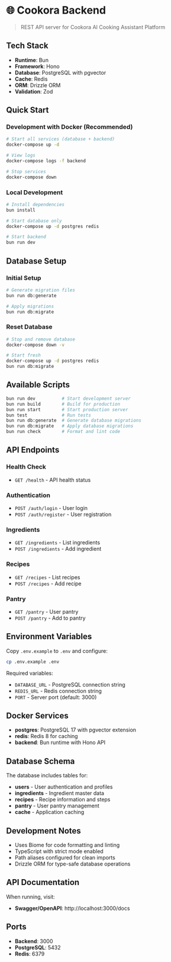 # 🌐 Cookora Backend

> REST API server for Cookora AI Cooking Assistant Platform

## Tech Stack
- **Runtime**: Bun
- **Framework**: Hono
- **Database**: PostgreSQL with pgvector
- **Cache**: Redis
- **ORM**: Drizzle ORM
- **Validation**: Zod

## Quick Start

### Development with Docker (Recommended)
```bash
# Start all services (database + backend)
docker-compose up -d

# View logs
docker-compose logs -f backend

# Stop services
docker-compose down
```

### Local Development
```bash
# Install dependencies
bun install

# Start database only
docker-compose up -d postgres redis

# Start backend
bun run dev
```

## Database Setup

### Initial Setup
```bash
# Generate migration files
bun run db:generate

# Apply migrations
bun run db:migrate
```

### Reset Database
```bash
# Stop and remove database
docker-compose down -v

# Start fresh
docker-compose up -d postgres redis
bun run db:migrate
```

## Available Scripts

```bash
bun run dev          # Start development server
bun run build        # Build for production
bun run start        # Start production server
bun test             # Run tests
bun run db:generate  # Generate database migrations
bun run db:migrate   # Apply database migrations
bun run check        # Format and lint code
```

## API Endpoints

### Health Check
- `GET /health` - API health status

### Authentication
- `POST /auth/login` - User login
- `POST /auth/register` - User registration

### Ingredients
- `GET /ingredients` - List ingredients
- `POST /ingredients` - Add ingredient

### Recipes
- `GET /recipes` - List recipes
- `POST /recipes` - Add recipe

### Pantry
- `GET /pantry` - User pantry
- `POST /pantry` - Add to pantry

## Environment Variables

Copy `.env.example` to `.env` and configure:

```bash
cp .env.example .env
```

Required variables:
- `DATABASE_URL` - PostgreSQL connection string
- `REDIS_URL` - Redis connection string
- `PORT` - Server port (default: 3000)

## Docker Services

- **postgres**: PostgreSQL 17 with pgvector extension
- **redis**: Redis 8 for caching
- **backend**: Bun runtime with Hono API

## Database Schema

The database includes tables for:
- **users** - User authentication and profiles
- **ingredients** - Ingredient master data
- **recipes** - Recipe information and steps
- **pantry** - User pantry management
- **cache** - Application caching

## Development Notes

- Uses Biome for code formatting and linting
- TypeScript with strict mode enabled
- Path aliases configured for clean imports
- Drizzle ORM for type-safe database operations

## API Documentation

When running, visit:
- **Swagger/OpenAPI**: http://localhost:3000/docs

## Ports

- **Backend**: 3000
- **PostgreSQL**: 5432
- **Redis**: 6379